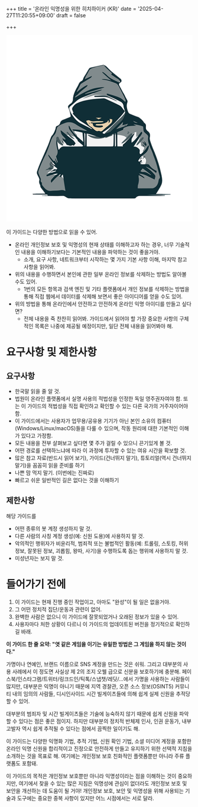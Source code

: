 +++
title = '온라인 익명성을 위한 히치하이커 (KR)'
date = '2025-04-27T11:20:55+09:00'
draft = false

+++
<link rel="stylesheet" href="/css/main.css">
<p align="center">
<img src="/images/profile.png" alt="Image Alt Text" class="center-image" />
</p>

이 가이드는 다양한 방법으로 읽을 수 있어.

- 온라인 개인정보 보호 및 익명성의 현재 상태를 이해하고자 하는 경우, 너무 기술적인 내용을 이해하기보다는 기본적인 내용을 파악하는 것이 좋을거야.
    - 소개, 요구 사항, 네트워크부터 시작하는 몇 가지 기본 사항 이해, 마지막 참고 사항을 읽어봐.
- 위의 내용을 수행하면서 본인에 관한 일부 온라인 정보를 삭제하는 방법도 알아볼 수도 있어.
    - 1번의 모든 항목과 검색 엔진 및 기타 플랫폼에서 개인 정보를 삭제하는 방법을 통해 직접 웹에서 데이터를 삭제해 보면서 좋은 아이디어를 얻을 수도 있어.
- 위의 방법을 통해 온라인에서 안전하고 안전하게 온라인 익명 아이디를 만들고 싶다면?
    - 전체 내용을 죽 찬찬히 읽어봐. 가이드에서 읽어야 할 가장 중요한 사항의 구체적인 목록은 나중에 제공될 예정이지만, 일단 전체 내용을 읽어봐야 해.


# 요구사항 및 제한사항

## 요구사항 

- 한국말 읽을 줄 알 것.
- 법원이 온라인 플랫폼에서 실명 사용의 적법성을 인정한 독일 영주권자여야 함. 또는 이 가이드의 적법성을 직접 확인하고 확인할 수 있는 다른 국가의 거주자이어야 함.
- 이 가이드에서는 사용자가 업무용/공유용 기기가 아닌 본인 소유의 컴퓨터 (Windows/Linux/macOS)들을 다룰 수 있으며, 작동 원리에 대한 기본적인 이해가 있다고 가정함.
- 모든 내용을 전부 살펴보고 싶다면 몇 주가 걸릴 수 있으니 끈기있게 볼 것.
- 어떤 경로를 선택하느냐에 따라 이 과정에 투자할 수 있는 여유 시간을 확보할 것.
- 많은 참고 자료(반드시 읽어 보기), 가이드(건너뛰지 말기), 튜토리얼(역시 건너뛰지 말기)을 꼼꼼히 읽을 준비를 하기
- 나쁜 맘 먹지 말기. (이번에는 진짜로)
- 빠르고 쉬운 일반적인 길은 없다는 것을 이해하기

## 제한사항

해당 가이드를

- 어떤 종류의 봇 계정 생성하지 말 것.
- 다른 사람의 사칭 계정 생성(예: 신원 도용)에 사용하지 말 것.
- 악의적인 행위자가 비윤리적, 범죄적 또는 불법적인 활동(예: 트롤링, 스토킹, 허위 정보, 잘못된 정보, 괴롭힘, 왕따, 사기)을 수행하도록 돕는 행위에 사용하지 말 것.
- 미성년자는 보지 말 것.

# 들어가기 전에 

1. 이 가이드는 현재 진행 중인 작업이고, 아마도 "완성"이 될 일은 없을거야.
2. 그 어떤 정치적 집단/운동과 관련이 없어.
3. 완벽한 사람은 없으니 이 가이드에 잘못되었거나 오래된 정보가 있을 수 있어.
4. 사용자마다 처한 상황이 다르니 이 가이드의 업데이트된 버전을 정기적으로 확인하길 바래.


**이 가이드 한 줄 요약: "엿 같은 게임을 이기는 유일한 방법은 그 게임을 하지 않는 것이다."**

가명이나 연예인, 브랜드 이름으로 SNS 계정을 만드는 것은 쉬워. 그리고 대부분의 사용 사례에서 이 정도면 사실상 제 2의 조지 오웰 급으로 신분을 보호하기에 충분해. 페이스북/인스타그램/트위터/링크드인/틱톡/스냅챗/레딧/...에서 가명을 사용하는 사람들이 많지만, 대부분은 익명이 아니기 때문에 지역 경찰관, 오픈 소스 정보(OSINT5) 커뮤니티 내의 임의의 사람들, 디시인사이드 시간 빌게이츠들에 의해 쉽게 실제 신원을 추적당할 수 있어.


대부분의 범죄자 및 시간 빌게이츠들은 기술에 능숙하지 않기 때문에 쉽게 신원을 파악할 수 있다는 점은 좋은 점이지. 하지만 대부분의 정치적 반체제 인사, 인권 운동가, 내부 고발자 역시 쉽게 추적될 수 있다는 점에서 끔찍한 일이기도 해.


이 가이드는 다양한 익명화 기법, 추적 기법, 신원 확인 기법, 소셜 미디어 계정을 포함한 온라인 익명 신원을 합리적이고 진정으로 안전하게 만들고 유지하기 위한 선택적 지침을 소개하는 것을 목표로 해. 여기에는 개인정보 보호 친화적인 플랫폼뿐만 아니라 주류 플랫폼도 포함돼.

이 가이드의 목적은 개인정보 보호뿐만 아니라 익명성이라는 점을 이해하는 것이 중요하지만, 여기에서 찾을 수 있는 많은 지침은 익명성에 관심이 없더라도 개인정보 보호 및 보안을 개선하는 데 도움이 될 거야! 개인정보 보호, 보안 및 익명성을 위해 사용되는 기술과 도구에는 중요한 중복 사항이 있지만 어느 시점에서는 서로 달라.